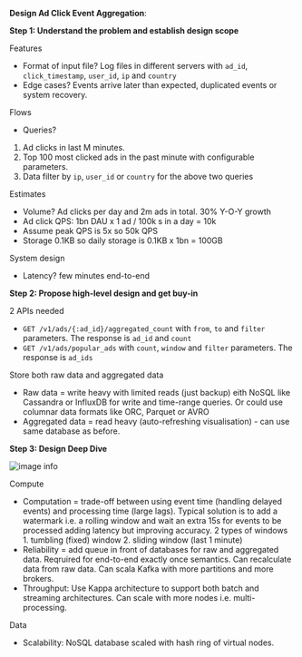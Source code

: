 **Design Ad Click Event Aggregation**:

**Step 1: Understand the problem and establish design scope**

Features
* Format of input file? Log files in different servers with `ad_id`, `click_timestamp`, `user_id`, `ip` and `country`
* Edge cases? Events arrive later than expected, duplicated events or system recovery.

Flows
* Queries? 
1. Ad clicks in last M minutes. 
2. Top 100 most clicked ads in the past minute with configurable parameters. 
3. Data filter by `ip`, `user_id` or `country` for the above two queries

Estimates
* Volume? Ad clicks per day and 2m ads in total. 30% Y-O-Y growth
* Ad click QPS: 1bn DAU x 1 ad / 100k s in a day = 10k
* Assume peak QPS is 5x so 50k QPS
* Storage 0.1KB so daily storage is 0.1KB x 1bn = 100GB

System design
* Latency? few minutes end-to-end

**Step 2: Propose high-level design and get buy-in**

2 APIs needed
* `GET /v1/ads/{:ad_id}/aggregated_count` with `from`, `to` and `filter` parameters. The response is `ad_id` and `count`
* `GET /v1/ads/popular_ads` with `count`, `window` and `filter` parameters. The response is `ad_ids`

Store both raw data and aggregated data
* Raw data = write heavy with limited reads (just backup) eith NoSQL like Cassandra or InfluxDB for write and time-range queries. Or could use columnar data formats like ORC, Parquet or AVRO
* Aggregated data = read heavy (auto-refreshing visualisation) - can use same database as before.

**Step 3: Design Deep Dive**

![image info](./../../../images/rate_limiter.png)

Compute
* Computation = trade-off between using event time (handling delayed events) and processing time (large lags). Typical solution is to add a watermark i.e. a rolling window and wait an extra 15s for events to be processed adding latency but improving accuracy. 2 types of windows 1. tumbling (fixed) window 2. sliding window (last 1 minute)
* Reliability = add queue in front of databases for raw and aggregated data. Reqruired for end-to-end exactly once semantics. Can recalculate data from raw data. Can scala Kafka with more partitions and more brokers. 
* Throughput: Use Kappa architecture to support both batch and streaming architectures. Can scale with more nodes i.e. multi-processing.

Data
* Scalability: NoSQL database scaled with hash ring of virtual nodes. 